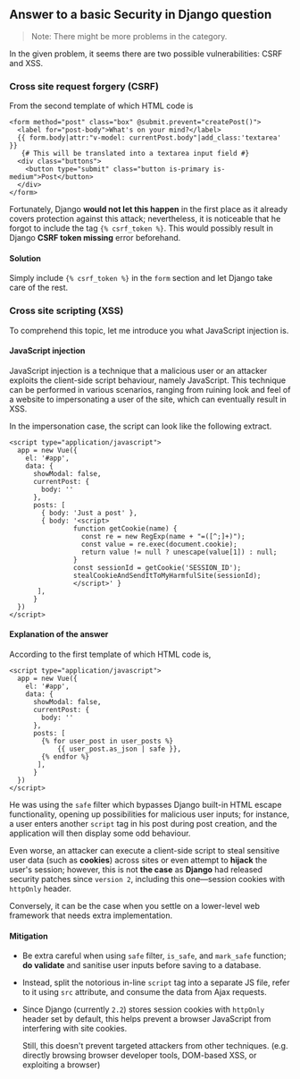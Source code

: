 ## Answer to a basic Security in Django question
> Note: There might be more problems in the category.

In the given problem, it seems there are two possible vulnerabilities: CSRF and XSS.

### Cross site request forgery (CSRF)

From the second template of which HTML code is

```jinja
<form method="post" class="box" @submit.prevent="createPost()">
  <label for="post-body">What's on your mind?</label>
  {{ form.body|attr:"v-model: currentPost.body"|add_class:'textarea' }}
   {# This will be translated into a textarea input field #}
  <div class="buttons">
    <button type="submit" class="button is-primary is-medium">Post</button>
  </div>
</form>
```

Fortunately, Django **would not let this happen** in the first place as it already covers protection against this attack; nevertheless, it is noticeable that he forgot to include the tag `{% csrf_token %}`. This would possibly result in Django **CSRF token missing** error beforehand.

#### Solution

Simply include `{% csrf_token %}` in the `form` section and let Django take care of the rest.



### Cross site scripting (XSS)

To comprehend this topic, let me introduce you what JavaScript injection is.

#### JavaScript injection
JavaScript injection is a technique that a malicious user or an attacker exploits the client-side script behaviour, namely JavaScript. This technique can be performed in various scenarios, ranging from ruining look and feel of a website to impersonating a user of the site, which can eventually result in XSS.

In the impersonation case, the script can look like the following extract.

```jinja
<script type="application/javascript">
  app = new Vue({
    el: '#app',
    data: {
      showModal: false,
      currentPost: {
        body: ''
      },
      posts: [
        { body: 'Just a post' },
        { body: '<script>
                function getCookie(name) {
                  const re = new RegExp(name + "=([^;]+)");
                  const value = re.exec(document.cookie);
                  return value != null ? unescape(value[1]) : null;
                }
                const sessionId = getCookie('SESSION_ID');
                stealCookieAndSendItToMyHarmfulSite(sessionId);
                </script>' }
       ],
      }
  })
</script>
```

#### Explanation of the answer

According to the first template of which HTML code is,

```jinja
<script type="application/javascript">
  app = new Vue({
    el: '#app',
    data: {
      showModal: false,
      currentPost: {
        body: ''
      },
      posts: [
        {% for user_post in user_posts %}
            {{ user_post.as_json | safe }},
        {% endfor %}
       ],
      }
  })
</script>
```

He was using the `safe` filter which bypasses Django built-in HTML escape functionality, opening up possibilities for malicious user inputs; for instance, a user enters another `script` tag in his post during post creation, and the application will then display some odd behaviour.

Even worse, an attacker can execute a client-side script to steal sensitive user data (such as **cookies**) across sites or even attempt to **hijack** the user's session;
however, this is not __the case__ as __Django__ had released security patches since `version 2`, including this one—session cookies with `httpOnly` header. 

Conversely, it can be the case when you settle on a lower-level web framework that needs extra implementation.




#### Mitigation

- Be extra careful when using `safe` filter, `is_safe`, and `mark_safe` function; **do validate** and sanitise user inputs before saving to a database. 
- Instead, split the notorious in-line `script` tag into a separate JS file, refer to it using `src` attribute, and consume the data from Ajax requests.
- Since Django (currently `2.2`) stores session cookies with `httpOnly` header set by default, this helps prevent a browser JavaScript from interfering with site cookies.
  
  Still, this doesn't prevent targeted attackers from other techniques. (e.g. directly browsing browser developer tools, DOM-based XSS, or exploiting a browser)
